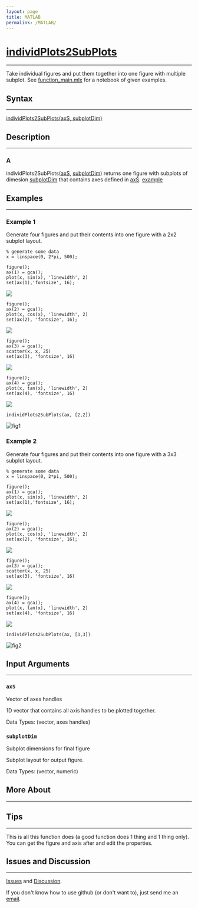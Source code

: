 ```yaml
---
layout: page
title: MATLAB
permalink: /MATLAB/
---
```


# [individPlots2SubPlots](https://github.com/tulimid1/individualPlots2SubPlots-matlab/blob/main/individPlots2SubPlots.m) 
---

Take individual figures and put them together into one figure with multiple subplot. See [function_main.mlx](https://www.mathworks.com/matlabcentral/fileexchange/104710-individualplots2subplots-matlab) for a notebook of given examples. 

## Syntax
---
[individPlots2SubPlots(axS, subplotDim)](#a)

## Description
---
### A
individPlots2SubPlots([axS](#axs), [subplotDim](#subplotdim)) returns one figure with subplots of dimesion [subplotDim](#subplotDim) that contains axes defined in [axS](#axS). [example](#example-1)

## Examples 
---
### Example 1
Generate four figures and put their contents into one figure with a 2x2 subplot layout. 

    % generate some data 
    x = linspace(0, 2*pi, 500);

    figure();
    ax(1) = gca(); 
    plot(x, sin(x), 'linewidth', 2)
    set(ax(1),'fontsize', 16);

![](fig1.png)
    
    figure();
    ax(2) = gca(); 
    plot(x, cos(x), 'linewidth', 2)
    set(ax(2), 'fontsize', 16);
    
![](fig2.png)
    
    figure();
    ax(3) = gca(); 
    scatter(x, x, 25)
    set(ax(3), 'fontsize', 16)
    
![](fig3.png)
    
    figure();
    ax(4) = gca(); 
    plot(x, tan(x), 'linewidth', 2)
    set(ax(4), 'fontsize', 16)

![](fig4.png)

    individPlots2SubPlots(ax, [2,2])
    
![fig1](ex1.png)
    
### Example 2
Generate four figures and put their contents into one figure with a 3x3 subplot layout. 

    % generate some data 
    x = linspace(0, 2*pi, 500);

    figure();
    ax(1) = gca(); 
    plot(x, sin(x), 'linewidth', 2)
    set(ax(1),'fontsize', 16);

![](fig1.png)
    
    figure();
    ax(2) = gca(); 
    plot(x, cos(x), 'linewidth', 2)
    set(ax(2), 'fontsize', 16);
    
![](fig2.png)
    
    figure();
    ax(3) = gca(); 
    scatter(x, x, 25)
    set(ax(3), 'fontsize', 16)
    
![](fig3.png)
    
    figure();
    ax(4) = gca(); 
    plot(x, tan(x), 'linewidth', 2)
    set(ax(4), 'fontsize', 16)

![](fig4.png)

    individPlots2SubPlots(ax, [3,3])
    
![fig2](ex2.png)

## Input Arguments
---
### ```axS```
Vector of axes handles

1D vector that contains all axis handles to be plotted together. 

Data Types: (vector, axes handles)

### ```subplotDim```
Subplot dimensions for final figure

Subplot layout for output figure. 

Data Types: (vector, numeric)

## More About 
---

## Tips 
---

This is all this function does (a good function does 1 thing and 1 thing only). You can get the figure and axis after and edit the properties. 

## Issues and Discussion
---

[Issues](https://github.com/tulimid1/individualPlots2SubPlots-matlab/issues) and [Discussion](https://github.com/tulimid1/individualPlots2SubPlots-matlab/discussions).

If you don't know how to use github (or don't want to), just send me an [email](mailto:tulimid@udel.edu). 
